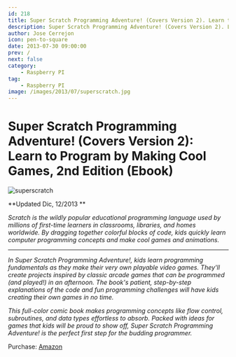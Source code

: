```yaml
---
id: 218
title: Super Scratch Programming Adventure! (Covers Version 2). Learn to Program by Making Cool Games, 2nd Edition (Ebook)
description: Super Scratch Programming Adventure! (Covers Version 2). Learn to Program by Making Cool Games, 2nd Edition (Ebook)
author: Jose Cerrejon
icon: pen-to-square
date: 2013-07-30 09:00:00
prev: /
next: false
category:
    - Raspberry PI
tag:
    - Raspberry PI
image: /images/2013/07/superscratch.jpg
---
```


# Super Scratch Programming Adventure! (Covers Version 2): Learn to Program by Making Cool Games, 2nd Edition (Ebook)

![superscratch](/images/2013/07/superscratch.jpg)

**Updated Dic, 12/2013 **

_Scratch is the wildly popular educational programming language used by millions of first-time learners in classrooms, libraries, and homes worldwide. By dragging together colorful blocks of code, kids quickly learn computer programming concepts and make cool games and animations._

---

_In Super Scratch Programming Adventure!, kids learn programming fundamentals as they make their very own playable video games. They'll create projects inspired by classic arcade games that can be programmed (and played!) in an afternoon. The book's patient, step-by-step explanations of the code and fun programming challenges will have kids creating their own games in no time._

_This full-color comic book makes programming concepts like flow control, subroutines, and data types effortless to absorb. Packed with ideas for games that kids will be proud to show off, Super Scratch Programming Adventure! is the perfect first step for the budding programmer._

Purchase: [Amazon](https://www.amazon.com/Scratch-Programming-Adventure-Covers-Version/dp/1593275315)
